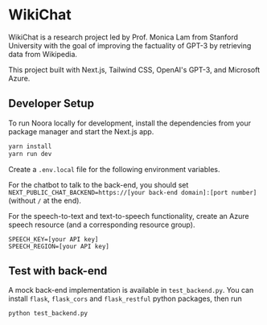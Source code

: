 # WikiChat

WikiChat is a research project led by Prof. Monica Lam from Stanford University with the goal of improving the factuality of GPT-3 by retrieving data from Wikipedia.

This project built with Next.js, Tailwind CSS, OpenAI's GPT-3, and Microsoft Azure.

## Developer Setup

To run Noora locally for development, install the dependencies from your package manager and start the Next.js app.

```bash
yarn install
yarn run dev
```

Create a `.env.local` file for the following environment variables. 

For the chatbot to talk to the back-end, you should set `NEXT_PUBLIC_CHAT_BACKEND=https://[your back-end domain]:[port number]` (without `/` at the end).

For the speech-to-text and text-to-speech functionality, create an Azure speech resource (and a corresponding resource group).

```
SPEECH_KEY=[your API key]
SPEECH_REGION=[your API key]
```

## Test with back-end
A mock back-end implementation is available in `test_backend.py`. You can install `flask`, `flask_cors` and `flask_restful` python packages, then run

```
python test_backend.py
```